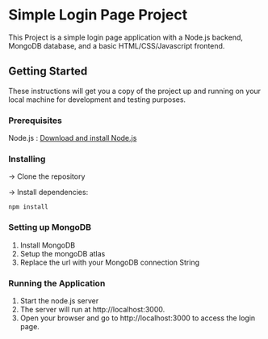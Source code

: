 # Simple Login Page Project

This Project is a simple login page application with a Node.js backend, MongoDB database, and a basic HTML/CSS/Javascript frontend.

## Getting Started

These instructions will get you a copy of the project up and running on your local machine for development and testing purposes.


### Prerequisites
 Node.js : [Download and install Node.js](https://nodejs.org/)

### Installing
 -> Clone the repository

-> Install dependencies:
                  
    npm install

### Setting up MongoDB
1. Install MongoDB
2. Setup the mongoDB atlas
3. Replace the url with your MongoDB connection String
   
### Running the Application
1. Start the node.js server
2. The server will run at http://localhost:3000.
3. Open your browser and go to http://localhost:3000 to access the login page.






